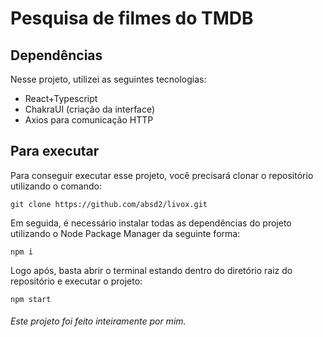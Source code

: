 # Pesquisa de filmes do TMDB

## Dependências

Nesse projeto, utilizei as seguintes tecnologias:

- React+Typescript
- ChakraUI (criação da interface)
- Axios para comunicação HTTP

## Para executar

Para conseguir executar esse projeto, você precisará clonar o repositório utilizando o comando:

```
git clone https://github.com/absd2/livox.git
```

Em seguida, é necessário instalar todas as dependências do projeto utilizando o Node Package Manager da seguinte forma:

```
npm i
```

Logo após, basta abrir o terminal estando dentro do diretório raiz do repositório e executar o projeto:

```
npm start
```

###### Este projeto foi feito inteiramente por mim.
